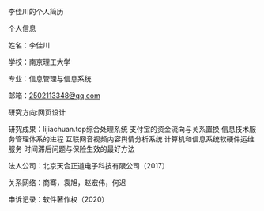 李佳川的个人简历

个人信息

姓名：李佳川

学校：南京理工大学

专业：信息管理与信息系统

邮箱：2502113348@qq.com

研究方向:网页设计

研究成果：lijiachuan.top综合处理系统
          支付宝的资金流向与关系置换
          信息技术服务管理体系的进程
          互联网音视频内容舆情分析系统
          计算机和信息系统软硬件运维服务
          时间滞后问题与保险生效的最好方法
          
法人公司：北京天合正道电子科技有限公司（2017）

关系网络：商骞，袁旭，赵宏伟，何迟

申诉记录：软件著作权（2020）

